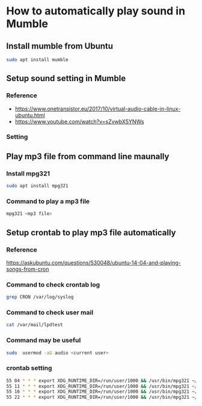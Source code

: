 # How to automatically play sound in Mumble

## Install mumble from Ubuntu
```bash
sudo apt install mumble
```

## Setup sound setting in Mumble
### Reference
  * https://www.onetransistor.eu/2017/10/virtual-audio-cable-in-linux-ubuntu.html
  * https://www.youtube.com/watch?v=sZvwbX5YNWs
  
### Setting

## Play mp3 file from command line maunally
### Install mpg321
```bash
sudo apt install mpg321
```
### Command to play a mp3 file
```bash
mpg321 <mp3 file>
```

## Setup crontab to play mp3 file automatically
### Reference
https://askubuntu.com/questions/530048/ubuntu-14-04-and-playing-songs-from-cron

### Command to check crontab log
```bash
grep CRON /var/log/syslog
```
### Command to check user mail
```bash
cat /var/mail/lpdtest
```
### Command may be useful
```bash
sudo  usermod -aG audio <current user>
```
### crontab setting
```bash
55 04 * * * export XDG_RUNTIME_DIR=/run/user/1000 && /usr/bin/mpg321 ~/Music/fzn15.mp3
55 11 * * * export XDG_RUNTIME_DIR=/run/user/1000 && /usr/bin/mpg321 ~/Music/fzn15.mp3
55 16 * * * export XDG_RUNTIME_DIR=/run/user/1000 && /usr/bin/mpg321 ~/Music/fzn15.mp3
55 22 * * * export XDG_RUNTIME_DIR=/run/user/1000 && /usr/bin/mpg321 ~/Music/fzn15.mp3
```
